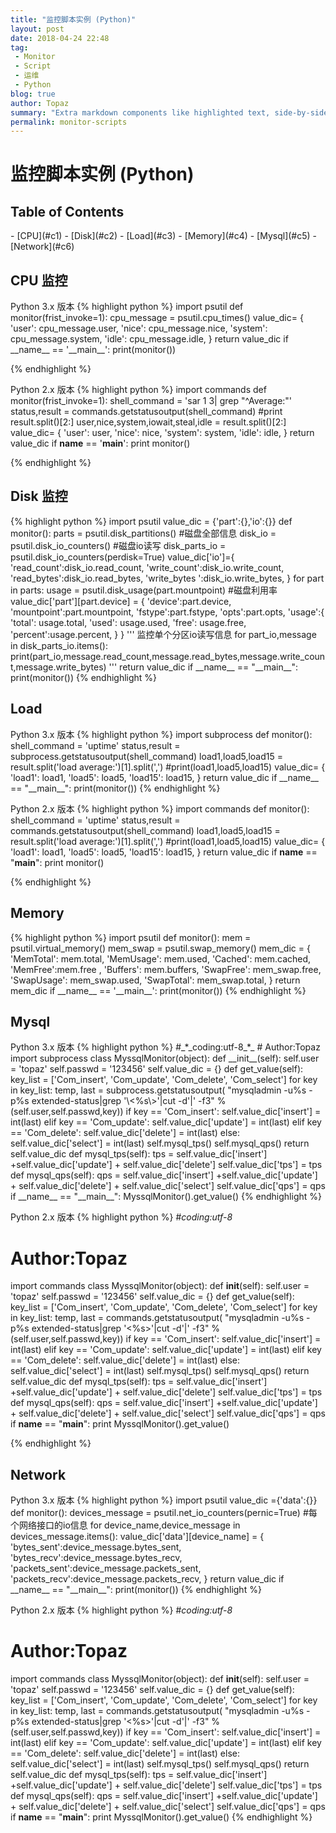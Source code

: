 ```yaml
---
title: "监控脚本实例 (Python)"
layout: post
date: 2018-04-24 22:48
tag:
 - Monitor
 - Script
 - 运维
 - Python
blog: true
author: Topaz
summary: "Extra markdown components like highlighted text, side-by-side items, starring/highlighting a blog or project, and embedding gists, videos etc"
permalink: monitor-scripts
---
```

<h1 class="title"> 监控脚本实例 (Python) </h1>


<h2> Table of Contents</h2>
- [CPU](#c1)
- [Disk](#c2)
- [Load](#c3)
- [Memory](#c4)
- [Mysql](#c5)
- [Network](#c6)


<h2 id="c1"> CPU 监控 </h2>
Python 3.x 版本
{% highlight python %}
import psutil
def monitor(frist_invoke=1):
    cpu_message = psutil.cpu_times()
    value_dic= {
        'user': cpu_message.user,
        'nice': cpu_message.nice,
        'system': cpu_message.system,
        'idle': cpu_message.idle,
}
    return value_dic
if __name__ == '__main__':
    print(monitor())

{% endhighlight %}

Python 2.x 版本
{% highlight python %}
import commands
def monitor(frist_invoke=1):
    shell_command = 'sar 1 3| grep "^Average:"'
    status,result = commands.getstatusoutput(shell_command)
    #print result.split()[2:]
    user,nice,system,iowait,steal,idle = result.split()[2:]
    value_dic= {
        'user': user,
        'nice': nice,
        'system': system,
        'idle': idle,
}
    return value_dic
if __name__ == '__main__':
    print monitor()

{% endhighlight %}
<h2 id="c2">Disk 监控</h2>
{% highlight python %}
import psutil
value_dic = {'part':{},'io':{}}
def monitor():
    parts = psutil.disk_partitions()    #磁盘全部信息
    disk_io = psutil.disk_io_counters() #磁盘io读写
    disk_parts_io = psutil.disk_io_counters(perdisk=True)
    value_dic['io']={
        'read_count':disk_io.read_count,
        'write_count':disk_io.write_count,
        'read_bytes':disk_io.read_bytes,
        'write_bytes ':disk_io.write_bytes,
    }
    for part in parts:
        usage = psutil.disk_usage(part.mountpoint)  #磁盘利用率
        value_dic['part'][part.device] = {
            'device':part.device,
            'mountpoint':part.mountpoint,
            'fstype':part.fstype,
            'opts':part.opts,
            'usage':{
                'total': usage.total,
                'used': usage.used,
                'free': usage.free,
                'percent':usage.percent,
            }
        }
    '''
    监控单个分区io读写信息
    for part_io,message in disk_parts_io.items():
        print(part_io,message.read_count,message.read_bytes,message.write_count,message.write_bytes)
    '''
    return value_dic
if __name__ == "__main__":
    print(monitor())
{% endhighlight %}

<h2 id="c3"> Load  </h2>
Python 3.x 版本
{% highlight python %}
import subprocess
def monitor():
    shell_command = 'uptime'
    status,result = subprocess.getstatusoutput(shell_command)
    load1,load5,load15 = result.split('load average:')[1].split(',')
    #print(load1,load5,load15)
    value_dic= {
            'load1': load1,
            'load5': load5,
            'load15': load15,
    }
    return value_dic
if __name__ == "__main__":
    print(monitor())
{% endhighlight %}

Python 2.x 版本
{% highlight python %}
import commands
def monitor():
    shell_command = 'uptime'
    status,result = commands.getstatusoutput(shell_command)
    load1,load5,load15 = result.split('load average:')[1].split(',')
    #print(load1,load5,load15)
    value_dic= {
            'load1': load1,
            'load5': load5,
            'load15': load15,
    }
    return value_dic
if __name__ == "__main__":
    print monitor()

{% endhighlight %}

<h2 id="c4">Memory</h2>
{% highlight python %}
import psutil
def monitor():
    mem = psutil.virtual_memory()
    mem_swap = psutil.swap_memory()
    mem_dic = { 'MemTotal': mem.total,
            'MemUsage': mem.used,
            'Cached': mem.cached,
            'MemFree':mem.free ,
            'Buffers': mem.buffers,
            'SwapFree': mem_swap.free,
            'SwapUsage': mem_swap.used,
            'SwapTotal': mem_swap.total,
            }
    return mem_dic
if __name__ == '__main__':
    print(monitor())
{% endhighlight %}

<h2 id="c5">Mysql  </h2>
Python 3.x 版本
{% highlight python %}
#_*_coding:utf-8_*_
# Author:Topaz
import subprocess
class MyssqlMonitor(object):
    def __init__(self):
        self.user = 'topaz'
        self.passwd = '123456'
        self.value_dic = {}
    def get_value(self):
        key_list = ['Com_insert', 'Com_update', 'Com_delete', 'Com_select']
        for key in key_list:
            temp, last = subprocess.getstatusoutput(
                "mysqladmin -u%s -p%s extended-status|grep '\<%s\>'|cut -d'|' -f3"
                %(self.user,self.passwd,key))
            if key == 'Com_insert':
                self.value_dic['insert'] = int(last)
            elif key == 'Com_update':
                self.value_dic['update'] = int(last)
            elif key == 'Com_delete':
                self.value_dic['delete'] = int(last)
            else:
                self.value_dic['select'] = int(last)
        self.mysql_tps()
        self.mysql_qps()
        return self.value_dic
    def mysql_tps(self):
        tps = self.value_dic['insert'] +self.value_dic['update'] + self.value_dic['delete']
        self.value_dic['tps'] = tps
    def mysql_qps(self):
        qps = self.value_dic['insert'] +self.value_dic['update'] + self.value_dic['delete'] + self.value_dic['select']
        self.value_dic['qps'] = qps
if __name__ == "__main__":
    MyssqlMonitor().get_value()
{% endhighlight %}

Python 2.x 版本
{% highlight python %}
#_*_coding:utf-8_*_
# Author:Topaz
import commands
class MyssqlMonitor(object):
    def __init__(self):
        self.user = 'topaz'
        self.passwd = '123456'
        self.value_dic = {}
    def get_value(self):
        key_list = ['Com_insert', 'Com_update', 'Com_delete', 'Com_select']
        for key in key_list:
            temp, last = commands.getstatusoutput(
                "mysqladmin -u%s -p%s extended-status|grep '\<%s\>'|cut -d'|' -f3"
                %(self.user,self.passwd,key))
            if key == 'Com_insert':
                self.value_dic['insert'] = int(last)
            elif key == 'Com_update':
                self.value_dic['update'] = int(last)
            elif key == 'Com_delete':
                self.value_dic['delete'] = int(last)
            else:
                self.value_dic['select'] = int(last)
        self.mysql_tps()
        self.mysql_qps()
        return self.value_dic
    def mysql_tps(self):
        tps = self.value_dic['insert'] +self.value_dic['update'] + self.value_dic['delete']
        self.value_dic['tps'] = tps
    def mysql_qps(self):
        qps = self.value_dic['insert'] +self.value_dic['update'] + self.value_dic['delete'] + self.value_dic['select']
        self.value_dic['qps'] = qps
if __name__ == "__main__":
    print MyssqlMonitor().get_value()

{% endhighlight %}
<h2 id="c6">Network </h2>
Python 3.x 版本
{% highlight python %}
import psutil
value_dic ={'data':{}}
def monitor():
    devices_message = psutil.net_io_counters(pernic=True)   #每个网络接口的io信息
    for device_name,device_message in devices_message.items():
        value_dic['data'][device_name] = {
            'bytes_sent':device_message.bytes_sent,
            'bytes_recv':device_message.bytes_recv,
            'packets_sent':device_message.packets_sent,
            'packets_recv':device_message.packets_recv,
        }
    return value_dic
if __name__ == "__main__":
   print(monitor())
{% endhighlight %}


Python 2.x 版本
{% highlight python %}
#_*_coding:utf-8_*_
# Author:Topaz
import commands
class MyssqlMonitor(object):
    def __init__(self):
        self.user = 'topaz'
        self.passwd = '123456'
        self.value_dic = {}
    def get_value(self):
        key_list = ['Com_insert', 'Com_update', 'Com_delete', 'Com_select']
        for key in key_list:
            temp, last = commands.getstatusoutput(
                "mysqladmin -u%s -p%s extended-status|grep '\<%s\>'|cut -d'|' -f3"
                %(self.user,self.passwd,key))
            if key == 'Com_insert':
                self.value_dic['insert'] = int(last)
            elif key == 'Com_update':
                self.value_dic['update'] = int(last)
            elif key == 'Com_delete':
                self.value_dic['delete'] = int(last)
            else:
                self.value_dic['select'] = int(last)
        self.mysql_tps()
        self.mysql_qps()
        return self.value_dic
    def mysql_tps(self):
        tps = self.value_dic['insert'] +self.value_dic['update'] + self.value_dic['delete']
        self.value_dic['tps'] = tps
    def mysql_qps(self):
        qps = self.value_dic['insert'] +self.value_dic['update'] + self.value_dic['delete'] + self.value_dic['select']
        self.value_dic['qps'] = qps
if __name__ == "__main__":
    print MyssqlMonitor().get_value()
{% endhighlight %}
